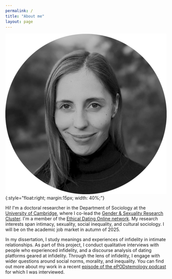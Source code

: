 ```yaml
---
permalink: /
title: "About me"
layout: page
---
```


![Simone Schneider](Schneider_photo_bw.png){:style="float:right; margin:15px; width: 40%;"}

Hi! I'm a doctoral researcher in the Department of Sociology at the [University of Cambridge](https://research.sociology.cam.ac.uk/profile/simone-schneider-2022), where I co-lead the [Gender & Sexuality Research Cluster](https://research.sociology.cam.ac.uk/gender-sexuality-research-cluster). I'm a member of the [Ethical Dating Online network](https://www.ethicaldatingonline.com). My research interests span intimacy, sexuality, social inequality, and cultural sociology. I will be on the academic job market in autumn of 2025. 

In my dissertation, I study meanings and experiences of infidelity in intimate relationships. As part of this project, I conduct qualitative interviews with people who experienced infidelity, and a discourse analysis of dating platforms geared at infidelity. Through the lens of infidelity, I engage with wider questions around social norms, morality, and inequality. You can find out more about my work in a recent [episode of the ePODstemology podcast](https://open.spotify.com/episode/5a1NqXbLalwLlqgXX4jhrA?si=378c2a0d7c7e4e22) for which I was interviewed.
